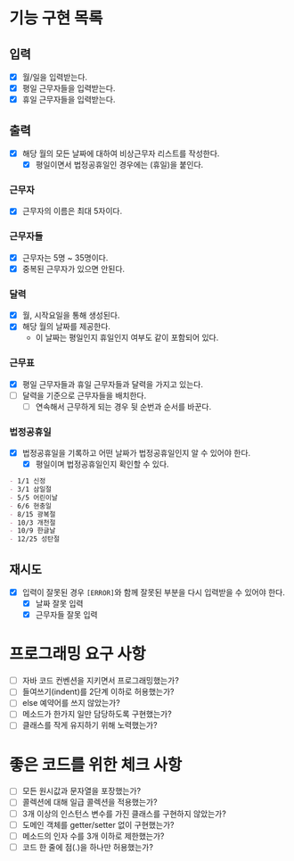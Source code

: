 # 기능 구현 목록

## 입력

- [x] 월/일을 입력받는다.
- [x] 평일 근무자들을 입력받는다.
- [x] 휴일 근무자들을 입력받는다.

## 출력

- [x] 해당 월의 모든 날짜에 대하여 비상근무자 리스트를 작성한다.
  - [x] 평일이면서 법정공휴일인 경우에는 (휴일)을 붙인다.

### 근무자

- [x] 근무자의 이름은 최대 5자이다.

### 근무자들

- [x] 근무자는 5명 ~ 35명이다.
- [x] 중복된 근무자가 있으면 안된다.

### 달력

- [x] 월, 시작요일을 통해 생성된다.
- [x] 해당 월의 날짜를 제공한다.
  - 이 날짜는 평일인지 휴일인지 여부도 같이 포함되어 있다.

### 근무표

- [x] 평일 근무자들과 휴일 근무자들과 달력을 가지고 있는다.
- [ ] 달력을 기준으로 근무자들을 배치한다.
  - [ ] 연속해서 근무하게 되는 경우 뒷 순번과 순서를 바꾼다.

### 법정공휴일

- [x] 법정공휴일을 기록하고 어떤 날짜가 법정공휴일인지 알 수 있어야 한다.
  - [x] 평일이며 법정공휴일인지 확인할 수 있다.
```markdown
- 1/1 신정
- 3/1 삼일절
- 5/5 어린이날
- 6/6 현충일
- 8/15 광복절
- 10/3 개천절
- 10/9 한글날
- 12/25 성탄절
```

## 재시도

- [x] 입력이 잘못된 경우 `[ERROR]`와 함께 잘못된 부분을 다시 입력받을 수 있어야 한다.
  - [x] 날짜 잘못 입력
  - [x] 근무자들 잘못 입력

# 프로그래밍 요구 사항

- [ ] 자바 코드 컨벤션을 지키면서 프로그래밍했는가?
- [ ] 들여쓰기(indent)를 2단계 이하로 허용했는가?
- [ ] else 예약어를 쓰지 않았는가?
- [ ] 메소드가 한가지 일만 담당하도록 구현했는가?
- [ ] 클래스를 작게 유지하기 위해 노력했는가?

# 좋은 코드를 위한 체크 사항

- [ ] 모든 원시값과 문자열을 포장했는가?
- [ ] 콜렉션에 대해 일급 콜렉션을 적용했는가?
- [ ] 3개 이상의 인스턴스 변수를 가진 클래스를 구현하지 않았는가?
- [ ] 도메인 객체를 getter/setter 없이 구현했는가?
- [ ] 메소드의 인자 수를 3개 이하로 제한했는가?
- [ ] 코드 한 줄에 점(.)을 하나만 허용했는가?
